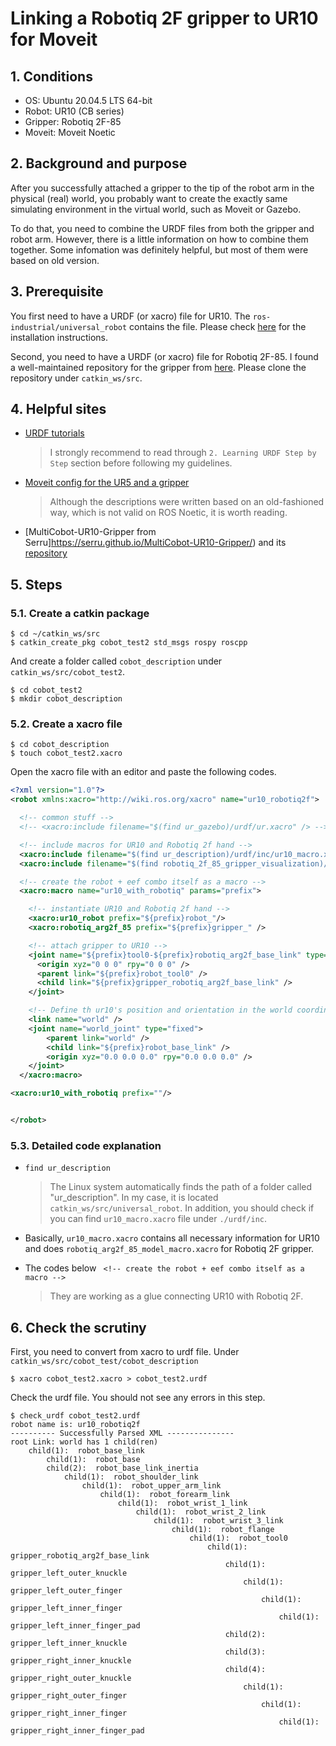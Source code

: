# Linking a Robotiq 2F gripper to UR10 for Moveit

## 1. Conditions
- OS: Ubuntu 20.04.5 LTS 64-bit
- Robot: UR10 (CB series)
- Gripper: Robotiq 2F-85
- Moveit: Moveit Noetic

## 2. Background and purpose
After you successfully attached a gripper to the tip of the robot arm in the physical (real) world, you probably want to create the exactly same simulating environment in the virtual world, such as Moveit or Gazebo.

To do that, you need to combine the URDF files from both the gripper and robot arm. However, there is a little information on how to combine them together. Some infomation was definitely helpful, but most of them were based on old version.

## 3. Prerequisite
<!--- You first need to have a URDF (or xacro) file for UR10. The ``Universal Robots ROS Driver`` contains the file. Please check [here](https://github.com/s-nam/UniversalRobots/blob/main/Installation_guides/01_UR10_on_ROS-noetic/README.md#4-install-universal-robots-ros-driver) for the installation instructions. --->

You first need to have a URDF (or xacro) file for UR10. The ``ros-industrial/universal_robot`` contains the file. Please check [here](https://github.com/ros-industrial/universal_robot) for the installation instructions.

Second, you need to have a URDF (or xacro) file for Robotiq 2F-85. I found a well-maintained repository for the gripper from [here](https://github.com/TAMS-Group/robotiq). Please clone the repository under ``catkin_ws/src``.

## 4. Helpful sites
 - [URDF tutorials](http://wiki.ros.org/urdf/Tutorials)
    > I strongly recommend to read through ``2. Learning URDF Step by Step`` section before following my guidelines.
    
 - [Moveit config for the UR5 and a gripper](https://roboticscasual.com/ros-tutorial-how-to-create-a-moveit-config-for-the-ur5-and-a-gripper/)
    > Although the descriptions were written based on an old-fashioned way, which is not valid on ROS Noetic, it is worth reading.

 - [MultiCobot-UR10-Gripper from Serru]https://serru.github.io/MultiCobot-UR10-Gripper/) and its [repository](https://github.com/Serru/MultiCobot-UR10-Gripper)

## 5. Steps
### 5.1. Create a catkin package

```consol
$ cd ~/catkin_ws/src
$ catkin_create_pkg cobot_test2 std_msgs rospy roscpp
```

And create a folder called ``cobot_description`` under ``catkin_ws/src/cobot_test2``.

```consol
$ cd cobot_test2
$ mkdir cobot_description
```

### 5.2. Create a xacro file

```consol
$ cd cobot_description
$ touch cobot_test2.xacro
```

Open the xacro file with an editor and paste the following codes.

```xml
<?xml version="1.0"?>
<robot xmlns:xacro="http://wiki.ros.org/xacro" name="ur10_robotiq2f">

  <!-- common stuff -->
  <!-- <xacro:include filename="$(find ur_gazebo)/urdf/ur.xacro" /> -->

  <!-- include macros for UR10 and Robotiq 2f hand -->
  <xacro:include filename="$(find ur_description)/urdf/inc/ur10_macro.xacro" />
  <xacro:include filename="$(find robotiq_2f_85_gripper_visualization)/urdf/robotiq_arg2f_85_model_macro.xacro" />

  <!-- create the robot + eef combo itself as a macro -->
  <xacro:macro name="ur10_with_robotiq" params="prefix">

    <!-- instantiate UR10 and Robotiq 2f hand -->
    <xacro:ur10_robot prefix="${prefix}robot_"/>
    <xacro:robotiq_arg2f_85 prefix="${prefix}gripper_" />

    <!-- attach gripper to UR10 -->
    <joint name="${prefix}tool0-${prefix}robotiq_arg2f_base_link" type="fixed">
      <origin xyz="0 0 0" rpy="0 0 0" />
      <parent link="${prefix}robot_tool0" />
      <child link="${prefix}gripper_robotiq_arg2f_base_link" />
    </joint>

    <!-- Define th ur10's position and orientation in the world coordinate system -->
    <link name="world" />
    <joint name="world_joint" type="fixed">
        <parent link="world" />
        <child link="${prefix}robot_base_link" />
        <origin xyz="0.0 0.0 0.0" rpy="0.0 0.0 0.0" />
    </joint>
  </xacro:macro>

<xacro:ur10_with_robotiq prefix=""/>


</robot>

```

### 5.3. Detailed code explanation
- ``find ur_description``
    > The Linux system automatically finds the path of a folder called "ur_description". In my case, it is located ``catkin_ws/src/universal_robot``. In addition, you should check if you can find ``ur10_macro.xacro`` file under ``./urdf/inc``.

- Basically, ``ur10_macro.xacro`` contains all necessary information for UR10 and does ``robotiq_arg2f_85_model_macro.xacro`` for Robotiq 2F gripper.

- The codes below `` <!-- create the robot + eef combo itself as a macro -->``
    > They are working as a glue connecting UR10 with Robotiq 2F.


## 6. Check the scrutiny

First, you need to convert from xacro to urdf file. Under ``catkin_ws/src/cobot_test/cobot_description``

```console
$ xacro cobot_test2.xacro > cobot_test2.urdf
```

Check the urdf file. You should not see any errors in this step.

```console
$ check_urdf cobot_test2.urdf
robot name is: ur10_robotiq2f
---------- Successfully Parsed XML ---------------
root Link: world has 1 child(ren)
    child(1):  robot_base_link
        child(1):  robot_base
        child(2):  robot_base_link_inertia
            child(1):  robot_shoulder_link
                child(1):  robot_upper_arm_link
                    child(1):  robot_forearm_link
                        child(1):  robot_wrist_1_link
                            child(1):  robot_wrist_2_link
                                child(1):  robot_wrist_3_link
                                    child(1):  robot_flange
                                        child(1):  robot_tool0
                                            child(1):  gripper_robotiq_arg2f_base_link
                                                child(1):  gripper_left_outer_knuckle
                                                    child(1):  gripper_left_outer_finger
                                                        child(1):  gripper_left_inner_finger
                                                            child(1):  gripper_left_inner_finger_pad
                                                child(2):  gripper_left_inner_knuckle
                                                child(3):  gripper_right_inner_knuckle
                                                child(4):  gripper_right_outer_knuckle
                                                    child(1):  gripper_right_outer_finger
                                                        child(1):  gripper_right_inner_finger
                                                            child(1):  gripper_right_inner_finger_pad
```
